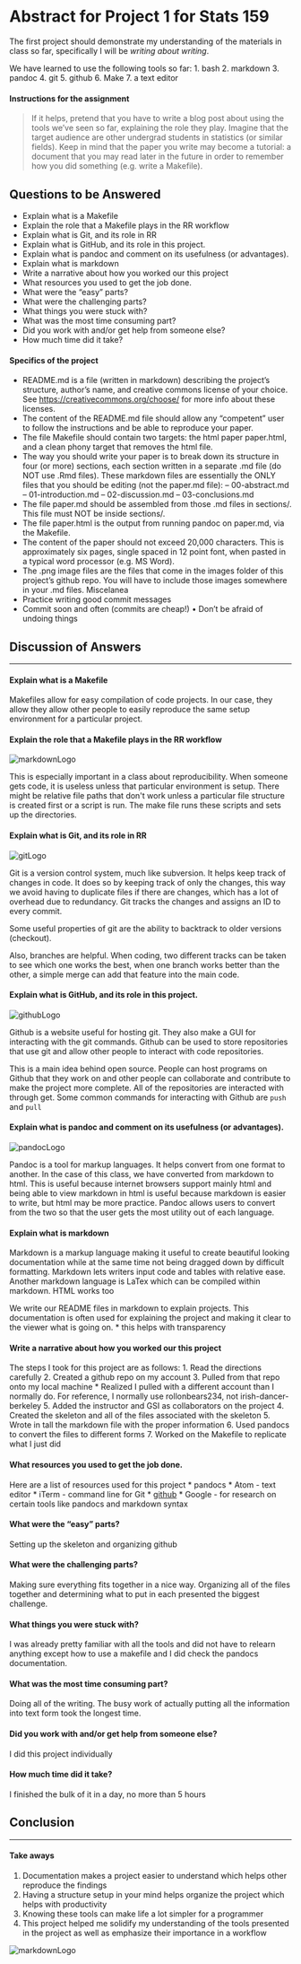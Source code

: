 Abstract for Project 1 for Stats 159
====================================

The first project should demonstrate my understanding of the materials
in class so far, specifically I will be *writing about writing*.

We have learned to use the following tools so far: 1. bash 2. markdown
3. pandoc 4. git 5. github 6. Make 7. a text editor

#### Instructions for the assignment

> If it helps, pretend that you have to write a blog post about using
> the tools we’ve seen so far, explaining the role they play. Imagine
> that the target audience are other undergrad students in statistics
> (or similar fields). Keep in mind that the paper you write may become
> a tutorial: a document that you may read later in the future in order
> to remember how you did something (e.g. write a Makefile).

Questions to be Answered
------------------------

-   Explain what is a Makefile
-   Explain the role that a Makefile plays in the RR workflow
-   Explain what is Git, and its role in RR
-   Explain what is GitHub, and its role in this project.
-   Explain what is pandoc and comment on its usefulness
    (or advantages).
-   Explain what is markdown
-   Write a narrative about how you worked our this project
-   What resources you used to get the job done.
-   What were the “easy” parts?
-   What were the challenging parts?
-   What things you were stuck with?
-   What was the most time consuming part?
-   Did you work with and/or get help from someone else?
-   How much time did it take?

#### Specifics of the project

-   README.md is a file (written in markdown) describing the project’s
    structure, author’s name, and creative commons license of
    your choice. See https://creativecommons.org/choose/ for more info
    about these licenses.
-   The content of the README.md file should allow any “competent” user
    to follow the instructions and be able to reproduce your paper.
-   The file Makefile should contain two targets: the html paper
    paper.html, and a clean phony target that removes the html file.
-   The way you should write your paper is to break down its structure
    in four (or more) sections, each section written in a separate .md
    file (do NOT use .Rmd files). These markdown files are essentially
    the ONLY files that you should be editing (not the paper.md file): –
    00-abstract.md – 01-introduction.md – 02-discussion.md –
    03-conclusions.md
-   The file paper.md should be assembled from those .md files
    in sections/. This file must NOT be inside sections/.
-   The file paper.html is the output from running pandoc on paper.md,
    via the Makefile.
-   The content of the paper should not exceed 20,000 characters. This
    is approximately six pages, single spaced in 12 point font, when
    pasted in a typical word processor (e.g. MS Word).
-   The .png image files are the files that come in the images folder of
    this project’s github repo. You will have to include those images
    somewhere in your .md files. Miscelanea
-   Practice writing good commit messages
-   Commit soon and often (commits are cheap!) • Don’t be afraid of
    undoing things

## Discussion of Answers
--------------------------

#### Explain what is a Makefile

Makefiles allow for easy compilation of code projects. In our case, they
allow they allow other people to easily reproduce the same setup
environment for a particular project.

#### Explain the role that a Makefile plays in the RR workflow

![markdownLogo](https://raw.githubusercontent.com/rollonbears234/stats159_fall2016-project1/master/images/markdown-logo.png)

This is especially important in a class about reproducibility. When
someone gets code, it is useless unless that particular environment is
setup. There might be relative file paths that don't work unless a
particular file structure is created first or a script is run. The make
file runs these scripts and sets up the directories.

#### Explain what is Git, and its role in RR

![gitLogo](https://raw.githubusercontent.com/rollonbears234/stats159_fall2016-project1/master/images/git-logo.png)

Git is a version control system, much like subversion. It helps keep
track of changes in code. It does so by keeping track of only the
changes, this way we avoid having to duplicate files if there are
changes, which has a lot of overhead due to redundancy. Git tracks the
changes and assigns an ID to every commit.

Some useful properties of git are the ability to backtrack to older
versions (checkout).

Also, branches are helpful. When coding, two different tracks can be
taken to see which one works the best, when one branch works better than
the other, a simple merge can add that feature into the main code.

#### Explain what is GitHub, and its role in this project.

![githubLogo](https://raw.githubusercontent.com/rollonbears234/stats159_fall2016-project1/master/images/github-logo.png)

Github is a website useful for hosting git. They also make a GUI for
interacting with the git commands. Github can be used to store
repositories that use git and allow other people to interact with code
repositories.

This is a main idea behind open source. People can host programs on
Github that they work on and other people can collaborate and contribute
to make the project more complete. All of the repositories are
interacted with through get. Some common commands for interacting with
Github are `push` and `pull`

#### Explain what is pandoc and comment on its usefulness (or advantages).

![pandocLogo](https://raw.githubusercontent.com/rollonbears234/stats159_fall2016-project1/master/images/pandoc-logo.png)

Pandoc is a tool for markup languages. It helps convert from one format
to another. In the case of this class, we have converted from markdown
to html. This is useful because internet browsers support mainly html
and being able to view markdown in html is useful because markdown is
easier to write, but html may be more practice. Pandoc allows users to
convert from the two so that the user gets the most utility out of each
language.

#### Explain what is markdown

Markdown is a markup language making it useful to create beautiful
looking documentation while at the same time not being dragged down by
difficult formatting. Markdown lets writers input code and tables with
relative ease. Another markdown language is LaTex which can be compiled
within markdown. HTML works too

We write our README files in markdown to explain projects. This
documentation is often used for explaining the project and making it
clear to the viewer what is going on. \* this helps with transparency

#### Write a narrative about how you worked our this project

The steps I took for this project are as follows: 1. Read the directions
carefully 2. Created a github repo on my account 3. Pulled from that
repo onto my local machine \* Realized I pulled with a different account
than I normally do. For reference, I normally use rollonbears234, not
irish-dancer-berkeley 5. Added the instructor and GSI as collaborators
on the project 4. Created the skeleton and all of the files associated
with the skeleton 5. Wrote in tall the markdown file with the proper
information 6. Used pandocs to convert the files to different forms 7.
Worked on the Makefile to replicate what I just did

#### What resources you used to get the job done.

Here are a list of resources used for this project \* pandocs \* Atom -
text editor \* iTerm - command line for Git \*
[github](https://github.com) \* Google - for research on certain tools
like pandocs and markdown syntax

#### What were the “easy” parts?

Setting up the skeleton and organizing github

#### What were the challenging parts?

Making sure everything fits together in a nice way. Organizing all of
the files together and determining what to put in each presented the
biggest challenge.

#### What things you were stuck with?

I was already pretty familiar with all the tools and did not have to
relearn anything except how to use a makefile and I did check the
pandocs documentation.

#### What was the most time consuming part?

Doing all of the writing. The busy work of actually putting all the
information into text form took the longest time.

#### Did you work with and/or get help from someone else?

I did this project individually

#### How much time did it take?

I finished the bulk of it in a day, no more than 5 hours

## Conclusion
---------------

#### Take aways

1.  Documentation makes a project easier to understand which helps other
    reproduce the findings
2.  Having a structure setup in your mind helps organize the project
    which helps with productivity
3.  Knowing these tools can make life a lot simpler for a programmer
4.  This project helped me solidify my understanding of the tools
    presented in the project as well as emphasize their importance in a
    workflow

![markdownLogo](https://raw.githubusercontent.com/rollonbears234/stats159_fall2016-project1/master/images/stat159-logo.png)
